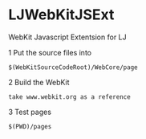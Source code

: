 LJWebKitJSExt
=============

WebKit Javascript Extentsion for LJ

1 Put the source files into 

	$(WebKitSourceCodeRoot)/WebCore/page
  
2 Build the WebKit
	
	take www.webkit.org as a reference

3 Test pages 	

	$(PWD)/pages
 
